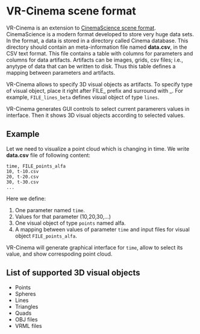 
# VR-Cinema scene format

VR-Cinema is an extension to [CinemaScience scene format](https://github.com/cinemascience/cinema/blob/master/specs/dietrich/01/cinema_specD_v012.pdf).
CinemaScience is a modern format developed to store very huge data sets. In the format, a data is stored in a directory called Cinema database. This directory should contain an meta-information file named **data.csv**, in the CSV text format. This file contains a table with columns for parameters and columns for data artifacts. Artifacts can be images, grids, csv files; i.e., anytype of data that can be written to disk. Thus this table defines a mapping between parameters and artifacts.

<!--
Thus **data.csv** derermines:
* a list of parameters, 
* a list of values of those parameters, 
* a list of artifacts, 
* and a relation between parameters values and artifacts. 
-->

<!--
VR-Cinema extends CinemaScience format by the following:
1. It allows to specify 3D visual objects as artifacts. To specify type of visual object, place it right after FILE_ prefix and surround with \_. For example, FILE_lines_beta defines visual object of type `lines`.
2. It generates GUI controls to select current paramerers values in interface. Then it shows 3D visual objects according to selected values.
-->

VR-Cinema allows to specify 3D visual objects as artifacts. To specify type of visual object, place it right after FILE_ prefix and surround with \_. For example, `FILE_lines_beta` defines visual object of type `lines`.

VR-Cinema generates GUI controls to select current paramerers values in interface. Then it shows 3D visual objects according to selected values.

## Example

Let we need to visualize a point cloud which is changing in time. We write **data.csv** file of following content:
```
time, FILE_points_alfa
10, t-10.csv
20, t-20.csv
30, t-30.csv
...
```
Here we define:
1. One parameter named `time`.
2. Values for that parameter (10,20,30,...)
3. One visual object of type `points` named alfa.
4. A mapping between values of parameter `time` and input files for visual object `FILE_points_alfa`.

VR-Cinema will generate graphical interface for `time`, allow to select its value, and show correspoding point cloud.

## List of supported 3D visual objects

* Points
* Spheres
* Lines
* Triangles
* Quads
* OBJ files
* VRML files
